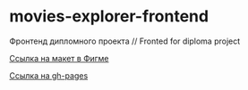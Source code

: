 # movies-explorer-frontend
Фронтенд дипломного проекта // Fronted for diploma project


[Ссылка на макет в Фигме](https://drive.google.com/drive/folders/1OFROUnXZKQvoaR4yGTWd1K7OsoRrQBRe?usp=sharing)

[Ссылка на gh-pages](https://emoxowa.github.io/movies-explorer-frontend)